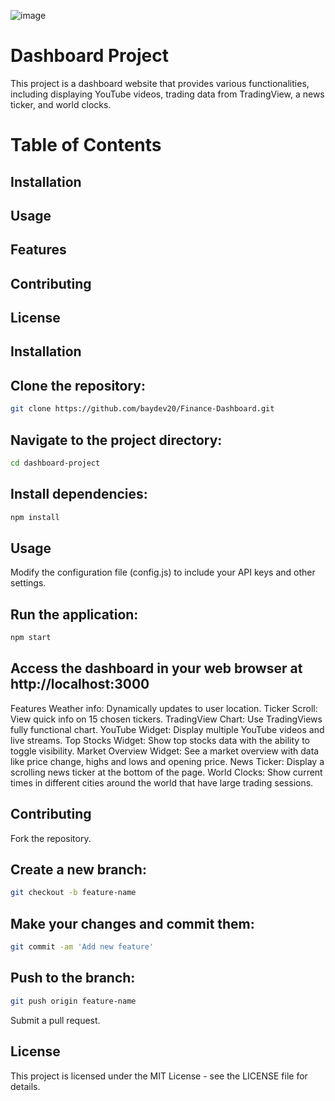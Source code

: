 ![image](https://github.com/BayDev20/Finance-Dashboard/assets/152105436/2121f1e1-a4e7-4a53-83e8-98c61623dfed)

# Dashboard Project
This project is a dashboard website that provides various functionalities, including displaying YouTube videos, trading data from TradingView, a news ticker, and world clocks.

# Table of Contents
## Installation
## Usage
## Features
## Contributing
## License
## Installation

## Clone the repository: 
```bash
git clone https://github.com/baydev20/Finance-Dashboard.git
```
## Navigate to the project directory: 
```bash
cd dashboard-project
```
## Install dependencies: 
```bash
npm install
```
## Usage
Modify the configuration file (config.js) to include your API keys and other settings.
## Run the application: 
```bash
npm start
```
## Access the dashboard in your web browser at http://localhost:3000
Features
Weather info: Dynamically updates to user location.
Ticker Scroll: View quick info on 15 chosen tickers.
TradingView Chart: Use TradingViews fully functional chart.
YouTube Widget: Display multiple YouTube videos and live streams.
Top Stocks Widget: Show top stocks data with the ability to toggle visibility.
Market Overview Widget: See a market overview with data like price change, highs and lows and opening price. 
News Ticker: Display a scrolling news ticker at the bottom of the page.
World Clocks: Show current times in different cities around the world that have large trading sessions. 

## Contributing

Fork the repository.

## Create a new branch: 
```bash
git checkout -b feature-name
```
## Make your changes and commit them: 
```bash
git commit -am 'Add new feature'
```
## Push to the branch: 
```bash
git push origin feature-name
```
Submit a pull request.

## License
This project is licensed under the MIT License - see the LICENSE file for details.

